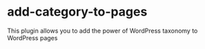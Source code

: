 # add-category-to-pages
This plugin allows you to add the power of WordPress taxonomy to WordPress pages
